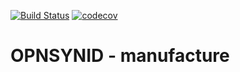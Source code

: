 [![Build Status](https://travis-ci.org/open-synergy/opnsynid-manufacture.svg?branch=12.0)](https://travis-ci.org/open-synergy/opnsynid-manufacture)
[![codecov](https://codecov.io/gh/open-synergy/opnsynid-manufacture/branch/12.0/graph/badge.svg)](https://codecov.io/gh/open-synergy/opnsynid-manufacture)

# OPNSYNID - manufacture
